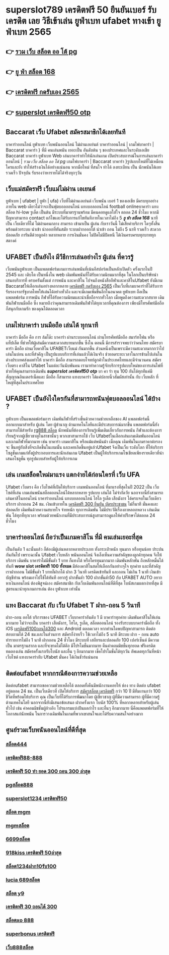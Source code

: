 # superslot789 เครดิตฟรี 50 ยืนยันเบอร์ รับเครดิต เลย วิธีเข้าเล่น ยูฟ่าเบท ufabet ทางเข้า ยูฟ่าเบท 2565

## 👉 [รวม เว็บ สล็อต ออ โต้ pg](https://mabet.net/)
## 👉 [ยู ฟ่า สล็อต 168](https://mabet.net/credit-free-50/)
## 👉 [เครดิตฟรี กดรับเอง 2565](https://mabet.net/20-free-100/)
## 👉 [superslot เครดิตฟรี50 otp](https://member.mabet.net/?action=login)

##  Baccarat   เว็บ Ufabet  สมัครสมาชิกได้เลยทันที

บาคาร่าออนไลน์   ยูฟ่าเบท  เว็บพนันออนไลน์ ไม่ผ่านเอเย่นต์  บาคาร่าออนไลน์ | เกมไพ่บาคาร่า | Baccarat บาคาร่า } ที่มี คนเล่นพนัน เยอะเป็น อันดับต้น ๆ ของประเทศและในระดับเอเชีย  Baccarat บาคาร่า  ยูฟ่าเบท  Web เล่นบาคาร่าทำให้นักเล่นเกม เปิดประสบการณ์ในการเล่นบาคาร่าออนไลน์ | *รวม เว็บ สล็อต ออ โต้ pg* เกมไพ่บาคาร่า | Baccarat บาคาร่า }รูปแบบใหม่ที่ไม่เหมือนใครและยัง   ทำให้สร้างเงินได้อย่างแน่นอน หากมือใหม่ ที่สนใจ  ทำได้  ลงทะเบียน เป็น นักพนันได้เลย รวดเร็ว  ปัจจุบัน  รับรองว่าหารายได้ได้จริงทุกๆวัน


##  เว็บแม่สมัครฟรี  เว็บแม่ไม่ผ่าน เอเยนต์

ยูฟ่าเบท | ufabet | ยูฟ่า | ufa} เว็บที่ไม่ผ่านเอเย่นต์   เว็บพนัน  เบอร์ 1 ของเอเชีย มีครบทุกอย่างภายใน web เดียวไม่ว่าจะเป็นฟุตบอลออนไลน์ แทงบอลออนไลน์ football onlineบาคาร่า    แทงสล็อต  hi-low    รูเล็ต  เป็นต้น มีระบบที่มาตรฐานพร้อม มีคนคอยดูแลใส่ใจ ตลอด 24 ชั่วโมง  หากมีปัญหาสามารถ  contact แก้ไขและได้รับการแก้ไขทันทีภายในเวลาไม่ถึง 5 ***ยู ฟ่า สล็อต 168*** นาที เป็น เว็บเดียวที่ไม่ ไม่ผ่านคนกลาง  สามารถ เข้ามาเป็น ผู้เล่น กับเราวันนี้ ไม่เสียค่าบริการ ใดๆทั้งสิ้น พร้อมด้วยระบบ นำเข้า   นำออกที่ทันสมัย ระบบฝากออกโต้  นำเข้า  ถอน ไม่ถึง 5 นาที รวดเร็ว สะดวกปลอดภัย การันตีด้วยลูกค้า  หลากหลาย การเงินมั่นคง  ไม่ปิดไม่มีปิดหนี ได้เงินครบครบทุกบาททุกสตางค์


## UFABET เป็นยังไง มีวีธีการเล่นอย่างไร ผู้เล่น ที่ควรรู้ 

 เว็บพนันยูฟ่าเบท  เป็นแพลตฟอร์มเกมการเล่นพนันที่เน้นอีสปอร์ตเป็นหลักเปิดตัว ครั้งแรกในปี 2545 และ เติบโต เป็นหนึ่งใน web เดิมพันพนันที่ได้รับความนิยมมากที่สุด ในโลกเป็นบริษัทนำเสนอบริการที่ ครบครันตั้งแต่ การพนัน และคาสิโน ไปจนถึงหนังสือกีฬาและคาสิโนUfabet ยังมีเกม Baccaratให้เลือกเล่นอย่างหลากหลาย [เครดิตฟรี กดรับเอง 2565](https://member.mabet.net/?action=login) เป็นเว็บที่เกมบาคาร่าที่ได้รับการ รับรองจากรัฐบาลไทยให้เล่นได้อย่างทั่วถึง และจะมีเกมเพิ่มขึ้นอีกในอนาคต ยูฟ่าเบท ถือเป็นแพลตฟอร์ม การพนัน กีฬาที่ได้รับความนิยมและน่าเชื่อถือจากทั่วโลก  เมื่อพูดถึงความสะดวกสบาย เดิมพันกีฬาบนมือถือ ซึ่ง หมายถึงว่าคุณสามารถเดิมพันกีฬาได้ทุกเวลาที่คุณต้องการ เพียงมีโทรศัพท์มือถือก็สนุกกับเกมรัก ของคุณได้ตลอดเวลา


##  เกมไพ่บาคาร่า บนมือถือ เล่นได้ ทุกนาที 

บาคาร่า มือถือ คือ การ  ล้มโต๊ะ บาคาร่า ผ่านระบบออนไลน์ ผ่านโทรศัพท์มือถือ สมาร์ทโฟน หรือ แท็ปเล็ต ที่ช่วยให้ผู้เล่นมีความสะดวกสบายมากขึ้น ซึ่งใน  ตอนนี้  มีการสำรวจพบว่าว่าคนไทย สมัครบาคาร่า มือถือ ผ่านเว็บคาสิโน UFABETเว็บแม่  กันมากขึ้น ส่วนหนึ่งเป็นเพราะมีความสะดวกมากกว่าไปเล่นในบ่อน และที่สำคัญ เป็นรูปแบบบริการที่เล่นแล้วได้เงินจริง ช่วยลดระยะเวลาในการข้ามไปเล่นในต่างประเทศส่งผลทำให้ บาคาร่า มือถือ สามารถตอบโจทย์ลูกค้าในประเทศไทยและมีจำนวนคน  สมัครเว็บตรง คาสิโน Ufabet   ในแต่ละวันนับพันคน เรามาทำความรู้จักบริการรูปแบบใหม่ของการเล่นไพ่ที่ช่วยให้คุณสามารถเดิมพัน ***superslot เครดิตฟรี50 otp***   บา คา ร่า ทุน 100 กันได้ทุกทีแค่มีสัญญาณอินเตอร์เน็ตและ มือถือ ก็สามารถ แทงบาคาร่า ได้แค่ปลายนิ้วสัมผัสเท่านั้น กับ  เว็บหลัก ที่ใหญ่ที่สุดในประเทศไทย


## UFABET เป็นยังไงใครกันที่สามารถพนันฟุตบอลออนไลน์   ได้บ้าง ?

 ยูฟ่าเบท เป็นแพลตฟอร์มการ เดิมพันกีฬาที่สร้างขึ้นด้วยความช่วยเหลือของ AI แพลตฟอร์มนี้ ออกแบบมาสำหรับ ผู้เล่น โดย ผู้ชำนาญ ด้านเทคโนโลยีและมีประสบการณ์มากขึ้น แพลตฟอร์มนี้ยังสามารถใช้สำหรับ [rg888 สล็อต](https://member.mabet.net/?action=login) นักพนันที่ต้องการเรียนรู้เพิ่มเติมเกี่ยวกับการพนัน กีฬาและต้องการเรียนรู้จากผู้เชี่ยวชาญในสาขานั้นๆ พวกเขาสามารถใช้  เว็บ Ufabetในเลือกเล่นเกมเดิมพันออนไลน์ และเกมกีฬาที่มากมาย เช่น บาคาร่า เกมคาสิโน หรือแม้แต่พนันม้า เมื่อคุณ เดิมพันในเกมราคาต่อรอง จะ ขึ้นอยู่กับสิ่งที่จะเกิดขึ้นในเกมนั้น และเคยเกิดขึ้นอยู่แล้วUfabet  จึงเป็นเว็บ ระดับโลก ที่ให้บริการโซลูชั่นเกมแก่ทั้งผู้ประกอบการและนักเล่นเกม Ufabet เป็นผู้ให้บริการเกมโซเชียลเพียงรายเดียวที่นำเสนอโซลูชั่น ทุกรูปแบบสำหรับผู้ให้บริการเกม 


## เล่น เกมสล็อตใหม่มาแรง แตกง่ายได้ก่อนใครที่  เว็บ UFA

Ufabet เว็บตรง  คือ เว็บไซค์ที่เปิดให้บริการ เกมพนันออนไลน์ ที่มาแรงที่สุดในปี 2022 เป็น เว็บไซค์ที่เล่น เกมเล่นพนันสล็อตออนไลน์ได้หลากหลาย รูปแบบ  เล่นได้ ไม่จำกัดวัย นอกจากนี้ยังสามารถเล่นคาสิโนออนไลน์ บาคาร่าออนไลน์ แทงบอลออนไลน์ ไฮโล รูเล็ต เสือมังกร ได้ครบจบในเว็บเดียว บริการ ฝากถอน 24 ชม. เงินเข้าภายใน [เครดิตฟรี 300 ยืนยัน บัตรประชาชน](https://mabet.net/) ไม่กี่นาที  มั่นคงและปลอดภัย เดิมพันด้วยความสบายใจ จ่ายหนัก ทุกการเดิมพัน ไม่มีประวัติเรื่องกาหลอกหลวง   เล่นเดิมพัน ได้ทุกที่ทุกเวลา พร้อมด้วยพนักงานที่มีประสบการณ์สูงสามารถดูแลให้คำปรึกษาได้ตลอด 24 ชั่วโมง


## บาคาร่าออนไลน์  ถือว่าเป็นเกมคาสิโน ที่มี  คนเล่นเยอะที่สุด 

เป็นอันดับ 1  ฉะนั้นแล้ว  ก็ต้องมีผู้เล่นหลากหลายประเภท ทั้งกระเป๋าหนัก ทุนมาก หรือทุนน้อย ประปนกันกันไป เพราะฉะนั้น Ufabet เว็บหลัก พนันออนไลน์  จึงเล็งเห็นความสำคัญของลูกค้าทุกคน จึงให้บริการ เดิมพัน บาคาร่าไม่มีขั้นต่ำ 1 บาท ก็แทงได้ หรือใครทุนมากมาก เดิมพันหลักพัน ถึงหลักหมื่นได้ทันที **wow slot เครดิตฟรี 100 ทั้งหมด** มีห้องคาสิโนสดให้เลือกกันอย่างจุใจ ทุกค่าย และที่สำคัญ เราฝากถอน ไม่มีขั้นต่ำ 1 บาทก็ฝากได้ ฝาก 3 วินาที เครดิตเข้าทันที และถอน ไม่เกิน 1 นาที เงินเข้าบัญชีท่าน พร้อมเอาไปใช้ได้ทันที อยากรู้  ฝากขั้นต่ำ 100 ฝากขั้นต่ำ50 กับ UFABET AUTO อยากหาเงินออนไลน์ ต้องพิสูจน์เอง สมัครสมาชิก กับเว็บเดิมพันออนไลน์ที่ดีที่สุด โบนัสเกมแตกง่ายที่สุด มีสูตรแนะนำทุกเกมการเล่น ต้อง  ยูฟ่าเบท  เท่านั้น

## แทง  Baccarat  กับ เว็บ Ufabet T  ฝาก-ถอน 5 วินาที

ฝาก-ถอน  ออโต้ บริการของ UFABET เว็บบาคาร่าอันดับ 1 มี   บาคาร่าทุกค่าย เดิมพันคาสิโนให้เล่นมากมาย ไม่ว่าจะเป็น บาคาร่า เสือมังกร, ไฮโล, รูเล็ต, สล็อตออนไลน์ รองรับระบบบาคาร่ามือถือ ทั้ง iOS [เครดิตฟรี100ถอนได้300](https://bio.link/tisawago) และ Android ตลอดเวลา หากท่านใดพบปัญหาสามารถ ติดต่อสอบถามได้ 24 ชม.และในส่วนการ สมัครก็ง่ายเร็ว ใช้เวลาไม่ถึง 5 นาที มีระบบ ฝาก - ถอน auto ทำรายการไม่ถึง 1 นาที  ฝากถอน 24 ชั่วโมง  มีระบบที่ เสถียรและปลอดภัย 100 เปอร์เซ็นต์ มีความเป็น มาตรฐานสากล และที่จะขาดไม่ได้คึอ มีโปรโมชั่นมากมาย  คืนค่าคอมมิชชั่นทุกยอด ฟรีเครดิต ทดลองเล่น สมัครครั้งแรกรับโบนัส และอื่น ๆ อีกมากมาย เช็คโปรโมชั่นได้ทุกวัน อัพเดตทุกวันที่หน้าเว็บไซต์ แทงบาคาร่ากับ Ufabet มั่นคง ได้เงินชัวร์แน่นอน


## ติดต่อufabet หากกรณีต้องการความช่วยเหลือ

ติดต่อufabet สามารถขอความช่วยเหลือได้  ตลอดทั้งคืนมีพนักงานคอยให้  ช่อง ทาง ติดต่อ ufabet อยู่ตลอด 24 ชม. เป็นเว็บเดียวที่  เปิดให้บริการ [สมัครสล็อต เครดิตฟรี](https://mabet.net/credit-free-50/) กว่า 10 ปี มีทีมงานกว่า 100 ชีวิตที่พร้อมให้บริการ คุณ เป็นเว็บที่ได้รับการพัฒนาโดย ผู้เชี่ยวชาญ ผู้ที่มีความสามารถ ผู้ที่มีความรู้ด้านเทคโนโลยี นอกจากนี้ยังมีเสนอข้อเสนอ  ฝากครั้งแรก โบนัส 100%  ที่หลากหลายสำหรับผู้เล่นทั่วไป เช่น ค่าคอมมิชชั่นผู้อ้างอิง โปรแกรมแบ่งปันผลกำไร และอื่นๆ อีกมากมาย นี่คือแพลตฟอร์มที่ให้โอกาสแก่นักพนัน ในการวางเดิมพันในเกมที่พวกเขาสนใจและได้รับความสนใจอย่างมาก


## ศูนย์รวมเว็บพนันออนไลน์ที่ดีที่สุด

### [สล็อต444](https://atom.io/themes/สมัครสมาชิก%20ฟรีเครดิต%20เครดิตฟรี100ไม่ต้องฝากไม่ต้องแชร์%20008%20สล็อต%20PG%2020รับ100%20เว็บตรง100%)
### [เครดิตฟรี88-888](https://atom.io/themes/สมัครสมาชิก%20ฟรีเครดิต%20สล็อต%20ฝาก%20ถอน%20true%20wallet%20ไม่มี%20บัญชี%20ธนาคาร%20008%20สล็อต%20PG%2020รับ100%20เว็บตรง100%)
### [เครดิตฟรี 50 ทํา ยอด 300 ถอน 300 ล่าสุด](https://atom.io/themes/สมัครสมาชิก%20ฟรีเครดิต%20superslot%20เครดิตฟรี50%20ล่าสุด%20008%20สล็อต%20PG%2020รับ100%20เว็บตรง100%)
### [pgสล็อต888](https://atom.io/themes/สมัครสมาชิก%20ฟรีเครดิต%20เครดิตฟรี%20กดรับเอง%20ไม่%20ฝาก%20ไม่แชร์%202021%20008%20สล็อต%20PG%2020รับ100%20เว็บตรง100%)
### [superslot1234 เครดิตฟรี50](https://atom.io/themes/สมัครสมาชิก%20ฟรีเครดิต%20megameเครดิตฟรี%20008%20สล็อต%20PG%2020รับ100%20เว็บตรง100%)
### [สล็อต mgm](https://atom.io/themes/สมัครสมาชิก%20ฟรีเครดิต%20เว็บ%20สล็อต%20ที่%20รวม%20ทุก%20ค่าย%20008%20สล็อต%20PG%2020รับ100%20เว็บตรง100%)
### [mgmสล็อต](https://atom.io/themes/สมัครสมาชิก%20ฟรีเครดิต%20u31%20เครดิตฟรี%2058%20บาท%20008%20สล็อต%20PG%2020รับ100%20เว็บตรง100%)
### [6699สล็อต](https://atom.io/themes/สมัครสมาชิก%20ฟรีเครดิต%20เครดิตฟรี%2050%20ทำถึง%20300%20ถอนได้%20300%20008%20สล็อต%20PG%2020รับ100%20เว็บตรง100%)
### [918kiss เครดิตฟรี 50ล่าสุด](https://atom.io/themes/สมัครสมาชิก%20ฟรีเครดิต%20สล็อต%20ฝาก%20ถอน%20true%20wallet%20ไม่มี%20บัญชี%20ธนาคาร%20008%20สล็อต%20PG%2020รับ100%20เว็บตรง100%)
### [สล็อต1234ฝาก10รับ100](https://atom.io/themes/สมัครสมาชิก%20ฟรีเครดิต%20asia999%20เครดิตฟรี%2040%20ล่าสุด%20008%20สล็อต%20PG%2020รับ100%20เว็บตรง100%)
### [lucia 689สล็อต](https://atom.io/themes/สมัครสมาชิก%20ฟรีเครดิต%20superslotเครดิตฟรี50%20008%20สล็อต%20PG%2020รับ100%20เว็บตรง100%)
### [สล็อต y9](https://atom.io/themes/สมัครสมาชิก%20ฟรีเครดิต%20สล็อต%20roma%20008%20สล็อต%20PG%2020รับ100%20เว็บตรง100%)
### [เครดิตฟรี 30 ถอนได้ 300](https://atom.io/themes/สมัครสมาชิก%20ฟรีเครดิต%20เครดิตฟรี%20ถอนได้%20300%20008%20สล็อต%20PG%2020รับ100%20เว็บตรง100%)
### [สล็อตxo 888](https://atom.io/themes/สมัครสมาชิก%20ฟรีเครดิต%20สล็อต%20789%20เว็บตรง%20008%20สล็อต%20PG%2020รับ100%20เว็บตรง100%)
### [superbonus เครดิตฟรี](https://atom.io/themes/สมัครสมาชิก%20ฟรีเครดิต%20สล็อต%20888%20ฟรีเครดิต%20008%20สล็อต%20PG%2020รับ100%20เว็บตรง100%)
### [เว็บ888สล็อต](https://atom.io/themes/สมัครสมาชิก%20ฟรีเครดิต%20ซุปเปอร์%20สล็อต%20ใหม่ล่าสุด%20008%20สล็อต%20PG%2020รับ100%20เว็บตรง100%)